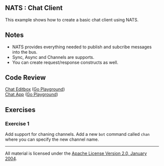 ## NATS : Chat Client

This example shows how to create a basic chat client using NATS.

## Notes

* NATS provides everything needed to publish and subcribe messages into the bus.
* Sync, Async and Channels are supports.
* You can create request/response constructs as well.

## Code Review

[Chat Editbox](editbox.go) ([Go Playground](http://play.golang.org/p/NVxbmW1sRq))  
[Chat App](main.go) ([Go Playground](http://play.golang.org/p/N92w-yJWYf))  

## Exercises

### Exercise 1

Add support for chaning channels. Add a new `bot` command called `chan` where you can specify the new channel name.
___
All material is licensed under the [Apache License Version 2.0, January 2004](http://www.apache.org/licenses/LICENSE-2.0).
